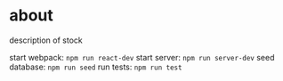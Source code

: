 # about

description of stock

start webpack: `npm run react-dev`
start server: `npm run server-dev`
seed database: `npm run seed`
run tests: `npm run test`

